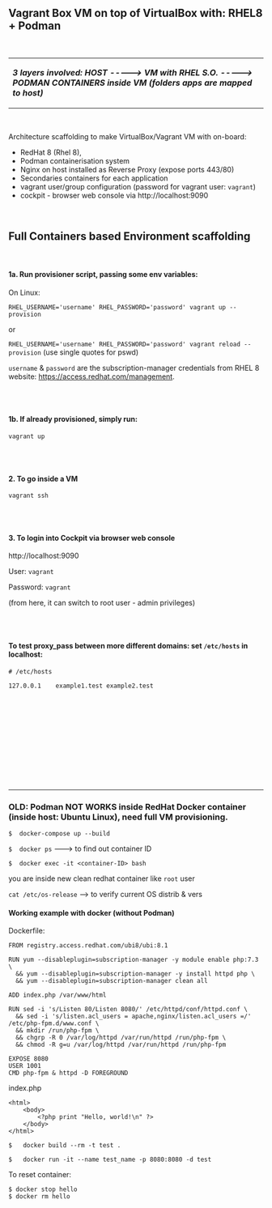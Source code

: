 ## Vagrant Box VM on top of VirtualBox with: RHEL8 + Podman

<br/>

<table><tr><td>

__***3 layers involved: HOST -----> VM with RHEL S.O. -----> PODMAN CONTAINERS inside VM (folders apps are mapped to host)***__

</td></tr></table>

<br/>

Architecture scaffolding to make VirtualBox/Vagrant VM with on-board:
- RedHat 8 (Rhel 8),
- Podman containerisation system
- Nginx on host installed as Reverse Proxy (expose ports 443/80)
- Secondaries containers for each application
- vagrant user/group configuration (password for vagrant user: `vagrant`)
- cockpit - browser web console via http://localhost:9090  

<br/>

## Full Containers based Environment scaffolding
<br/>

#### 1a. Run provisioner script, passing some env variables:

On Linux:

`RHEL_USERNAME='username' RHEL_PASSWORD='password' vagrant up --provision`

or

`RHEL_USERNAME='username' RHEL_PASSWORD='password' vagrant reload --provision` (use single quotes for pswd)

`username` & `password` are the subscription-manager credentials from RHEL 8 website: https://access.redhat.com/management.

<br/>
<br/>

#### 1b. If already provisioned, simply run:

`vagrant up`

<br/>
<br/>

#### 2. To go inside a VM

`vagrant ssh`

<br/>
<br/>

#### 3. To login into Cockpit via browser web console

http://localhost:9090

User: `vagrant`

Password: `vagrant`

(from here, it can switch to root user - admin privileges)

<br/>
<br/>

#### To test proxy_pass between more different domains: set `/etc/hosts` in **localhost**:

```
# /etc/hosts

127.0.0.1    example1.test example2.test
```


<br/>
<br/>
<br/>
<br/>
<br/>
<br/>
<br/>
<br/>
<br/>
<br/>

---



### OLD: Podman NOT WORKS inside RedHat Docker container (inside host: Ubuntu Linux), need full VM provisioning.

`$  docker-compose up --build`

`$  docker ps` ---> to find out container ID

`$  docker exec -it <container-ID> bash`

you are inside new clean redhat container like `root` user

`cat /etc/os-release`  --> to verify current OS distrib & vers


#### Working example with docker (without Podman)

Dockerfile:
```
FROM registry.access.redhat.com/ubi8/ubi:8.1

RUN yum --disableplugin=subscription-manager -y module enable php:7.3 \
  && yum --disableplugin=subscription-manager -y install httpd php \
  && yum --disableplugin=subscription-manager clean all

ADD index.php /var/www/html

RUN sed -i 's/Listen 80/Listen 8080/' /etc/httpd/conf/httpd.conf \
  && sed -i 's/listen.acl_users = apache,nginx/listen.acl_users =/' /etc/php-fpm.d/www.conf \
  && mkdir /run/php-fpm \
  && chgrp -R 0 /var/log/httpd /var/run/httpd /run/php-fpm \
  && chmod -R g=u /var/log/httpd /var/run/httpd /run/php-fpm

EXPOSE 8080
USER 1001
CMD php-fpm & httpd -D FOREGROUND
```

index.php
```
<html>
    <body>
        <?php print "Hello, world!\n" ?>
    </body>
</html>
```

`$   docker build --rm -t test .`

`$   docker run -it --name test_name -p 8080:8080 -d test`

To reset container:
```
$ docker stop hello
$ docker rm hello
```
